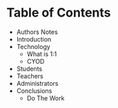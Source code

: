 # Table of Contents

- Authors Notes
- Introduction
- Technology
    - What is 1:1
    - CYOD
- Students
- Teachers
- Administrators
- Conclusions
    - Do The Work
